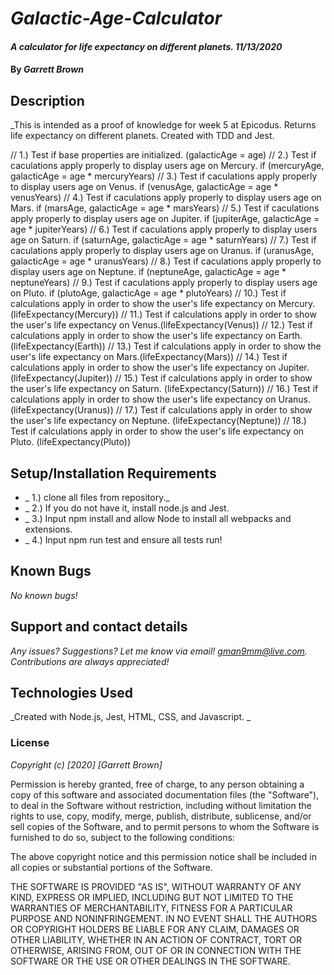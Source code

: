 # _Galactic-Age-Calculator_

#### _A calculator for life expectancy on different planets. 11/13/2020_

#### By _**Garrett Brown**_

## Description

_This is intended as a proof of knowledge for week 5 at Epicodus. Returns life expectancy on different planets. Created with TDD and Jest.

// 1.) Test if base properties are initialized. (galacticAge = age)
// 2.) Test if caculations apply properly to display users age on Mercury. if (mercuryAge, galacticAge = age * mercuryYears) 
// 3.) Test if caculations apply properly to display users age on Venus. if (venusAge, galacticAge = age * venusYears)
// 4.) Test if caculations apply properly to display users age on Mars. if (marsAge, galacticAge = age * marsYears) 
// 5.) Test if caculations apply properly to display users age on Jupiter. if (jupiterAge, galacticAge = age * jupiterYears)
// 6.) Test if caculations apply properly to display users age on Saturn. if (saturnAge, galacticAge = age * saturnYears)
// 7.) Test if caculations apply properly to display users age on Uranus. if (uranusAge, galacticAge = age * uranusYears)
// 8.) Test if caculations apply properly to display users age on Neptune. if (neptuneAge, galacticAge = age * neptuneYears)
// 9.) Test if caculations apply properly to display users age on Pluto. if (plutoAge, galacticAge = age * plutoYears)
// 10.) Test if calculations apply in order to show the user's life expectancy on Mercury. (lifeExpectancy(Mercury))
// 11.) Test if calculations apply in order to show the user's life expectancy on Venus.(lifeExpectancy(Venus))
// 12.) Test if calculations apply in order to show the user's life expectancy on Earth. (lifeExpectancy(Earth))
// 13.) Test if calculations apply in order to show the user's life expectancy on Mars.(lifeExpectancy(Mars))
// 14.) Test if calculations apply in order to show the user's life expectancy on Jupiter. (lifeExpectancy(Jupiter))
// 15.) Test if calculations apply in order to show the user's life expectancy on Saturn. (lifeExpectancy(Saturn))
// 16.) Test if calculations apply in order to show the user's life expectancy on Uranus. (lifeExpectancy(Uranus))
// 17.) Test if calculations apply in order to show the user's life expectancy on Neptune. (lifeExpectancy(Neptune))
// 18.) Test if calculations apply in order to show the user's life expectancy on Pluto. (lifeExpectancy(Pluto))

## Setup/Installation Requirements

* _ 1.) clone all files from repository._
* _ 2.) If you do not have it, install node.js and Jest.
* _ 3.) Input npm install and allow Node to install all webpacks and extensions.
* _ 4.) Input npm run test and ensure all tests run!

## Known Bugs

_No known bugs!_

## Support and contact details

_Any issues? Suggestions? Let me know via email! gman9mm@live.com. Contributions are always appreciated!_

## Technologies Used

_Created with Node.js, Jest, HTML, CSS, and Javascript. _

### License

*Copyright (c) [2020] [Garrett Brown]*

Permission is hereby granted, free of charge, to any person obtaining a copy
of this software and associated documentation files (the "Software"), to deal
in the Software without restriction, including without limitation the rights
to use, copy, modify, merge, publish, distribute, sublicense, and/or sell
copies of the Software, and to permit persons to whom the Software is
furnished to do so, subject to the following conditions:

The above copyright notice and this permission notice shall be included in all
copies or substantial portions of the Software.

THE SOFTWARE IS PROVIDED "AS IS", WITHOUT WARRANTY OF ANY KIND, EXPRESS OR
IMPLIED, INCLUDING BUT NOT LIMITED TO THE WARRANTIES OF MERCHANTABILITY,
FITNESS FOR A PARTICULAR PURPOSE AND NONINFRINGEMENT. IN NO EVENT SHALL THE
AUTHORS OR COPYRIGHT HOLDERS BE LIABLE FOR ANY CLAIM, DAMAGES OR OTHER
LIABILITY, WHETHER IN AN ACTION OF CONTRACT, TORT OR OTHERWISE, ARISING FROM,
OUT OF OR IN CONNECTION WITH THE SOFTWARE OR THE USE OR OTHER DEALINGS IN THE
SOFTWARE.